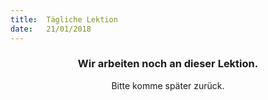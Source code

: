 ```yaml
---
title:  Tägliche Lektion
date:   21/01/2018
---
```


### <center>Wir arbeiten noch an dieser Lektion.</center>
<center>Bitte komme später zurück.</center>